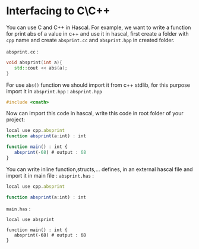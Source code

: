 # Interfacing to C\C++
You can use C and C++ in Hascal.
For example, we want to write a function for print abs of a value in c++ and use it in hascal, first create a folder with `cpp` name and create `absprint.cc` and `absprint.hpp` in created folder.

`absprint.cc` :
```c++
void absprint(int a){
   std::cout << abs(a);
}
```
For use `abs()` function we should import it from c++ stdlib, for this purpose import it in `absprint.hpp` :
`absprint.hpp`
```c++
#include <cmath>
```
Now can import this code in hascal, write this code in root folder of your project:
```typescript
local use cpp.absprint
function absprint(a:int) : int

function main() : int {
   absprint(-68) # output : 68
}
```
You can write inline function,structs,... defines, in an external hascal file and import it in main file :
`absprint.has` :
```typescript
local use cpp.absprint

function absprint(a:int) : int
```
`main.has` :
```
local use absprint

function main() : int {
   absprint(-68) # output : 68
}
```
